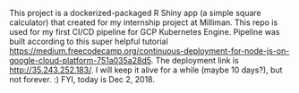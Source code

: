 This project is a dockerized-packaged R Shiny app (a simple square calculator) that created for my internship project at Milliman. This repo is used for my first CI/CD pipeline for GCP Kubernetes Engine.  Pipeline was built according to this super helpful tutorial https://medium.freecodecamp.org/continuous-deployment-for-node-js-on-google-cloud-platform-751a035a28d5. The deployment link is http://35.243.252.183/. I will keep it alive for a while (maybe 10 days?), but not forever. :) FYI, today is Dec 2, 2018.